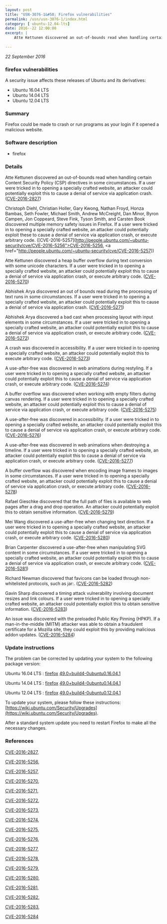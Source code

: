 ```yaml
---
layout: post
title: "USN-3076-1&#58; Firefox vulnerabilities"
permalink: /usn/usn-3076-1/index.html
category: [ ubuntu-12.04-lts]
date: 2016--22 12:00:00
excerpt: |
    Atte Kettunen discovered an out-of-bounds read when handling certain Content Security Policy (CSP) directives in some circumstances. If a user were tricked in to opening a specially crafted website, an attacker could potentially exploit this to cause a denial of service via application crash. ([CVE-2016-2827](http://people.ubuntu.com/~ubuntu-security/cve/CVE-2016-2827))
    
--- 
```

 
 

*22 September 2016*

### firefox vulnerabilities

A security issue affects these releases of Ubuntu and its derivatives:

* Ubuntu 16.04 LTS
* Ubuntu 14.04 LTS
* Ubuntu 12.04 LTS

### Summary

Firefox could be made to crash or run programs as your login if it opened a malicious website.

### Software description

* firefox 

### Details

Atte Kettunen discovered an out-of-bounds read when handling certain Content Security Policy (CSP) directives in some circumstances. If a user were tricked in to opening a specially crafted website, an attacker could potentially exploit this to cause a denial of service via application crash. ([CVE-2016-2827](http://people.ubuntu.com/~ubuntu-security/cve/CVE-2016-2827))

Christoph Diehl, Christian Holler, Gary Kwong, Nathan Froyd, Honza Bambas, Seth Fowler, Michael Smith, Andrew McCreight, Dan Minor, Byron Campen, Jon Coppeard, Steve Fink, Tyson Smith, and Carsten Book discovered multiple memory safety issues in Firefox. If a user were tricked in to opening a specially crafted website, an attacker could potentially exploit these to cause a denial of service via application crash, or execute arbitrary code. ([CVE-2016-5257](http://people.ubuntu.com/~ubuntu-security/cve/CVE-2016-5256">CVE-2016-5256</a>, <a href="http://people.ubuntu.com/~ubuntu-security/cve/CVE-2016-5257))

Atte Kettunen discovered a heap buffer overflow during text conversion with some unicode characters. If a user were tricked in to opening a specially crafted website, an attacker could potentially exploit this to cause a denial of service via application crash, or execute arbitrary code. ([CVE-2016-5270](http://people.ubuntu.com/~ubuntu-security/cve/CVE-2016-5270))

Abhishek Arya discovered an out of bounds read during the processing of text runs in some circumstances. If a user were tricked in to opening a specially crafted website, an attacker could potentially exploit this to cause a denial of service via application crash. ([CVE-2016-5271](http://people.ubuntu.com/~ubuntu-security/cve/CVE-2016-5271))

Abhishek Arya discovered a bad cast when processing layout with input elements in some circumstances. If a user were tricked in to opening a specially crafted website, an attacker could potentially exploit this to cause a denial of service via application crash, or execute arbitrary code. ([CVE-2016-5272](http://people.ubuntu.com/~ubuntu-security/cve/CVE-2016-5272))

A crash was discovered in accessibility. If a user were tricked in to opening a specially crafted website, an attacker could potentially exploit this to execute arbitrary code. ([CVE-2016-5273](http://people.ubuntu.com/~ubuntu-security/cve/CVE-2016-5273))

A use-after-free was discovered in web animations during restyling. If a user were tricked in to opening a specially crafted website, an attacker could potentially exploit this to cause a denial of service via application crash, or execute arbitrary code. ([CVE-2016-5274](http://people.ubuntu.com/~ubuntu-security/cve/CVE-2016-5274))

A buffer overflow was discovered when working with empty filters during canvas rendering. If a user were tricked in to opening a specially crafted website, an attacker could potentially exploit this to cause a denial of service via application crash, or execute arbitrary code. ([CVE-2016-5275](http://people.ubuntu.com/~ubuntu-security/cve/CVE-2016-5275))

A use-after-free was discovered in accessibility. If a user were tricked in to opening a specially crafted website, an attacker could potentially exploit this to cause a denial of service via application crash, or execute arbitrary code. ([CVE-2016-5276](http://people.ubuntu.com/~ubuntu-security/cve/CVE-2016-5276))

A use-after-free was discovered in web animations when destroying a timeline. If a user were tricked in to opening a specially crafted website, an attacker could potentially exploit this to cause a denial of service via application crash, or execute arbitrary code. ([CVE-2016-5277](http://people.ubuntu.com/~ubuntu-security/cve/CVE-2016-5277))

A buffer overflow was discovered when encoding image frames to images in some circumstances. If a user were tricked in to opening a specially crafted website, an attacker could potentially exploit this to cause a denial of service via application crash, or execute arbitrary code. ([CVE-2016-5278](http://people.ubuntu.com/~ubuntu-security/cve/CVE-2016-5278))

Rafael Gieschke discovered that the full path of files is available to web pages after a drag and drop operation. An attacker could potentially exploit this to obtain sensitive information. ([CVE-2016-5279](http://people.ubuntu.com/~ubuntu-security/cve/CVE-2016-5279))

Mei Wang discovered a use-after-free when changing text direction. If a user were tricked in to opening a specially crafted website, an attacker could potentially exploit this to cause a denial of service via application crash, or execute arbitrary code. ([CVE-2016-5280](http://people.ubuntu.com/~ubuntu-security/cve/CVE-2016-5280))

Brian Carpenter discovered a use-after-free when manipulating SVG content in some circumstances. If a user were tricked in to opening a specially crafted website, an attacker could potentially exploit this to cause a denial of service via application crash, or execute arbitrary code. ([CVE-2016-5281](http://people.ubuntu.com/~ubuntu-security/cve/CVE-2016-5281))

Richard Newman discovered that favicons can be loaded through non-whitelisted protocols, such as jar:. ([CVE-2016-5282](http://people.ubuntu.com/~ubuntu-security/cve/CVE-2016-5282))

Gavin Sharp discovered a timing attack vulnerability involving document resizes and link colours. If a user were tricked in to opening a specially crafted website, an attacker could potentially exploit this to obtain sensitive information. ([CVE-2016-5283](http://people.ubuntu.com/~ubuntu-security/cve/CVE-2016-5283))

An issue was discovered with the preloaded Public Key Pinning (HPKP). If a man-in-the-middle (MITM) attacker was able to obtain a fraudulent certificate for a Mozilla site, they could exploit this by providing malicious addon updates. ([CVE-2016-5284](http://people.ubuntu.com/~ubuntu-security/cve/CVE-2016-5284)) 

### Update instructions

The problem can be corrected by updating your system to the following package version:

Ubuntu 16.04 LTS
 : [firefox](https://launchpad.net/ubuntu/+source/firefox) <span> [49.0+build4-0ubuntu0.16.04.1](https://launchpad.net/ubuntu/+source/firefox/49.0+build4-0ubuntu0.16.04.1) </span> 

Ubuntu 14.04 LTS
 : [firefox](https://launchpad.net/ubuntu/+source/firefox) <span> [49.0+build4-0ubuntu0.14.04.1](https://launchpad.net/ubuntu/+source/firefox/49.0+build4-0ubuntu0.14.04.1) </span> 

Ubuntu 12.04 LTS
 : [firefox](https://launchpad.net/ubuntu/+source/firefox) <span> [49.0+build4-0ubuntu0.12.04.1](https://launchpad.net/ubuntu/+source/firefox/49.0+build4-0ubuntu0.12.04.1) </span> 

To update your system, please follow these instructions: [https://wiki.ubuntu.com/Security/Upgrades](https://wiki.ubuntu.com/Security/Upgrades).

After a standard system update you need to restart Firefox to make all the necessary changes. 

### References

 
 [CVE-2016-2827](http://people.ubuntu.com/~ubuntu-security/cve/CVE-2016-2827), 

 [CVE-2016-5256](http://people.ubuntu.com/~ubuntu-security/cve/CVE-2016-5256), 

 [CVE-2016-5257](http://people.ubuntu.com/~ubuntu-security/cve/CVE-2016-5257), 

 [CVE-2016-5270](http://people.ubuntu.com/~ubuntu-security/cve/CVE-2016-5270), 

 [CVE-2016-5271](http://people.ubuntu.com/~ubuntu-security/cve/CVE-2016-5271), 

 [CVE-2016-5272](http://people.ubuntu.com/~ubuntu-security/cve/CVE-2016-5272), 

 [CVE-2016-5273](http://people.ubuntu.com/~ubuntu-security/cve/CVE-2016-5273), 

 [CVE-2016-5274](http://people.ubuntu.com/~ubuntu-security/cve/CVE-2016-5274), 

 [CVE-2016-5275](http://people.ubuntu.com/~ubuntu-security/cve/CVE-2016-5275), 

 [CVE-2016-5276](http://people.ubuntu.com/~ubuntu-security/cve/CVE-2016-5276), 

 [CVE-2016-5277](http://people.ubuntu.com/~ubuntu-security/cve/CVE-2016-5277), 

 [CVE-2016-5278](http://people.ubuntu.com/~ubuntu-security/cve/CVE-2016-5278), 

 [CVE-2016-5279](http://people.ubuntu.com/~ubuntu-security/cve/CVE-2016-5279), 

 [CVE-2016-5280](http://people.ubuntu.com/~ubuntu-security/cve/CVE-2016-5280), 

 [CVE-2016-5281](http://people.ubuntu.com/~ubuntu-security/cve/CVE-2016-5281), 

 [CVE-2016-5282](http://people.ubuntu.com/~ubuntu-security/cve/CVE-2016-5282), 

 [CVE-2016-5283](http://people.ubuntu.com/~ubuntu-security/cve/CVE-2016-5283), 

 [CVE-2016-5284](http://people.ubuntu.com/~ubuntu-security/cve/CVE-2016-5284)
 


